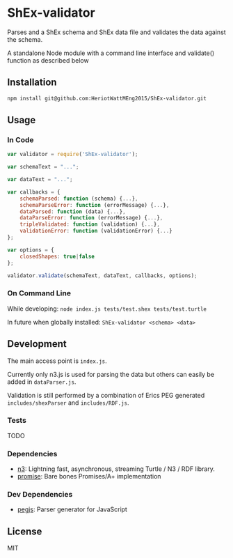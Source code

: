 # ShEx-validator 

Parses and a ShEx schema and ShEx data file and validates the data against the schema.

A standalone Node module with a command line interface and validate() function as described below

## Installation

```sh
npm install git@github.com:HeriotWattMEng2015/ShEx-validator.git
```

## Usage
### In Code
```javascript
var validator = require('ShEx-validator');

var schemaText = "...";

var dataText = "...";

var callbacks = {
    schemaParsed: function (schema) {...},
    schemaParseError: function (errorMessage) {...},
    dataParsed: function (data) {...},
    dataParseError: function (errorMessage) {...},
    tripleValidated: function (validation) {...},
    validationError: function (validationError) {...}
};

var options = {
    closedShapes: true|false
};

validator.validate(schemaText, dataText, callbacks, options);
```

### On Command Line
While developing: `node index.js tests/test.shex tests/test.turtle`

In future when globally installed: `ShEx-validator <schema> <data>`

## Development

The main access point is `index.js`.

Currently only n3.js is used for parsing the data but others can easily be added in `dataParser.js`.

Validation is still performed by a combination of Erics PEG generated `includes/shexParser` and `includes/RDF.js`.

### Tests
TODO

### Dependencies

- [n3](https://github.com/RubenVerborgh/N3.js): Lightning fast, asynchronous, streaming Turtle / N3 / RDF library.
- [promise](https://github.com/then/promise): Bare bones Promises/A+ implementation

### Dev Dependencies

- [pegjs](https://github.com/dmajda/pegjs): Parser generator for JavaScript

## License

MIT
